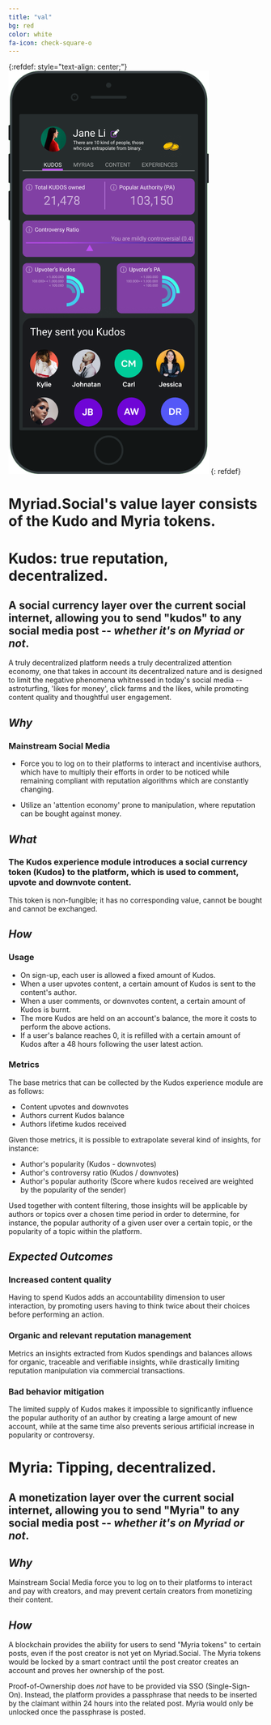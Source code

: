 ```yaml
---
title: "val"
bg: red
color: white
fa-icon: check-square-o
---
```

{:refdef: style="text-align: center;"}
![Myriad](/img/myriad_kudos.png)
{: refdef}

# **Myriad.Social**'s value layer consists of the **Kudo** and **Myria** tokens.

# Kudos: true reputation, decentralized.

## A social currency layer over the current social internet, allowing you to send "kudos" to any social media post -- *whether it's on Myriad or not*.  

A truly decentralized platform needs a truly decentralized attention economy, one that takes in account its decentralized nature and is designed to limit the negative phenomena whitnessed in today's social media -- astroturfing, 'likes for money', click farms and the likes, while promoting content quality and thoughtful user engagement. 

## *Why* 

### Mainstream Social Media 

* Force you to log on to their platforms to interact and incentivise authors, which have to multiply their efforts in order to be noticed while remaining compliant with reputation algorithms which are constantly changing. 

* Utilize an 'attention economy' prone to manipulation, where reputation can be bought against money.  

## *What*

### The Kudos experience module introduces a social currency token (Kudos) to the platform, which is used to comment, upvote and downvote content. 

This token is non-fungible; it has no corresponding value, cannot be bought and cannot be exchanged. 

## *How*

### Usage

* On sign-up, each user is allowed a fixed amount of Kudos.
* When a user upvotes content, a certain amount of Kudos is sent to the content's author.
* When a user comments, or downvotes content, a certain amount of Kudos is burnt. 
* The more Kudos are held on an account's balance, the more it costs to perform the above actions. 
* If a user's balance reaches 0, it is refilled with a certain amount of Kudos after a 48 hours following the user latest action. 

### Metrics

The base metrics that can be collected by the Kudos experience module are as follows: 

* Content upvotes and downvotes
* Authors current Kudos balance
* Authors lifetime kudos received

Given those metrics, it is possible to extrapolate several kind of insights, for instance: 

* Author's popularity (Kudos - downvotes) 
* Author's controversy ratio (Kudos / downvotes)
* Author's popular authority (Score where kudos received are weighted by the popularity of the sender)

Used together with content filtering, those insights will be applicable by authors or topics over a chosen time period in order to determine, for instance, the popular authority of a given user over  a certain topic, or the popularity of a topic within the platform. 

## *Expected Outcomes*

### Increased content quality 
Having to spend Kudos adds an accountability dimension to user interaction, by promoting users having to think twice about their choices before performing an action. 

### Organic and relevant reputation management
Metrics an insights extracted from Kudos spendings and balances allows for organic, traceable and verifiable insights, while drastically limiting reputation manipulation via commercial transactions. 

### Bad behavior mitigation
The limited supply of Kudos makes it impossible to significantly influence the popular authority of an author by creating a large amount of new account, while at the same time also prevents serious artificial increase in popularity or controversy.

# Myria: Tipping, decentralized.

## A monetization layer over the current social internet, allowing you to send "Myria" to any social media post -- *whether it's on Myriad or not*. 

## *Why* 

Mainstream Social Media force you to log on to their platforms to interact and pay with creators, and may prevent certain creators from monetizing their content. 

## *How*

A blockchain provides the ability for users to send "Myria tokens" to certain posts, even if the post creator is not yet on Myriad.Social. The Myria tokens would be locked by a smart contract until the post creator creates an account and proves her ownership of the post. 

Proof-of-Ownership does *not* have to be provided via SSO (Single-Sign-On). Instead, the platform provides a passphrase that needs to be inserted by the claimant within 24 hours into the related post. Myria would only be unlocked once the passphrase is posted.
